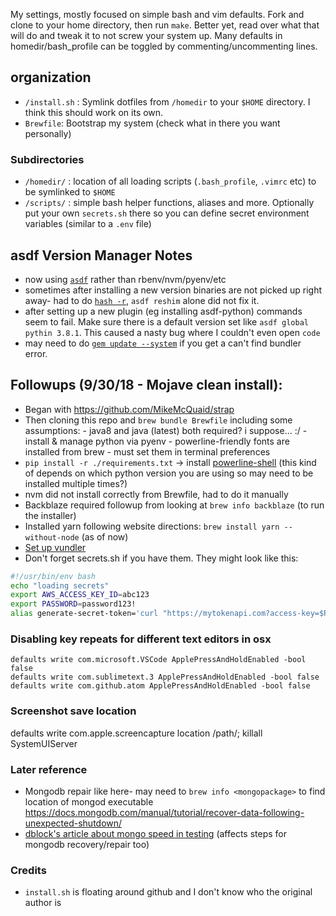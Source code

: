 My settings, mostly focused on simple bash and vim defaults.
Fork and clone to your home directory, then run `make`.
Better yet, read over what that will do and tweak it to not screw your system up. Many defaults in homedir/bash_profile can be toggled by commenting/uncommenting lines.

## organization

- `/install.sh` : Symlink dotfiles from `/homedir` to your `$HOME` directory. I think this should work on its own.
- `Brewfile`: Bootstrap my system (check what in there you want personally)

### Subdirectories

- `/homedir/` : location of all loading scripts (`.bash_profile`, `.vimrc` etc) to be symlinked to `$HOME`
- `/scripts/` : simple bash helper functions, aliases and more. Optionally put your own `secrets.sh` there so you can define secret environment variables (similar to a `.env` file)

## asdf Version Manager Notes

- now using [`asdf`](https://asdf-vm.com/) rather than rbenv/nvm/pyenv/etc
- sometimes after installing a new version binaries are not picked up right away- had to do [`hash -r`](https://unix.stackexchange.com/questions/86012/what-is-the-purpose-of-the-hash-command), `asdf reshim` alone did not fix it.
- after setting up a new plugin (eg installing asdf-python) commands seem to fail. Make sure there is a default version set like `asdf global pythin 3.8.1`. This caused a nasty bug where I couldn't even open `code`
- may need to do [`gem update --system`](https://github.com/asdf-vm/asdf-ruby/issues/129) if you get a can't find bundler error.

## Followups (9/30/18 - Mojave clean install):

- Began with https://github.com/MikeMcQuaid/strap
- Then cloning this repo and `brew bundle Brewfile` including some assumptions: - java8 and java (latest) both required? i suppose... :/ - install & manage python via pyenv - powerline-friendly fonts are installed from brew - must set them in terminal preferences
- `pip install -r ./requirements.txt` -> install [powerline-shell](https://github.com/b-ryan/powerline-shell#config-file) (this kind of depends on which python version you are using so may need to be installed multiple times?)
- nvm did not install correctly from Brewfile, had to do it manually
- Backblaze required followup from looking at `brew info backblaze` (to run the installer)
- Installed yarn following website directions: `brew install yarn --without-node` (as of now)
- [Set up vundler](https://github.com/VundleVim/Vundle.vim)
- Don't forget secrets.sh if you have them. They might look like this:

```sh
#!/usr/bin/env bash
echo "loading secrets"
export AWS_ACCESS_KEY_ID=abc123
export PASSWORD=password123!
alias generate-secret-token='curl "https://mytokenapi.com?access-key=$PASSWORD"'
```

### Disabling key repeats for different text editors in osx

```
defaults write com.microsoft.VSCode ApplePressAndHoldEnabled -bool false
defaults write com.sublimetext.3 ApplePressAndHoldEnabled -bool false
defaults write com.github.atom ApplePressAndHoldEnabled -bool false
```

### Screenshot save location

defaults write com.apple.screencapture location /path/; killall SystemUIServer

### Later reference

- Mongodb repair like here- may need to `brew info <mongopackage>` to find location of mongod executable https://docs.mongodb.com/manual/tutorial/recover-data-following-unexpected-shutdown/
- [dblock's article about mongo speed in testing](https://docs.mongodb.com/manual/tutorial/recover-data-following-unexpected-shutdown/) (affects steps for mongodb recovery/repair too)

### Credits

- `install.sh` is floating around github and I don't know who the original author is
